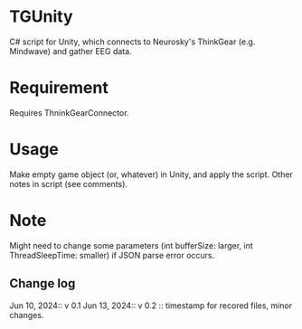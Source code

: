 # TGUnity
C# script for Unity, which connects to Neurosky's ThinkGear  (e.g. Mindwave) and gather EEG data.

# Requirement
Requires ThninkGearConnector.

# Usage
Make empty game object (or, whatever) in Unity, and apply the script.
Other notes in script (see comments).

# Note
Might need to change some parameters (int bufferSize: larger, int ThreadSleepTime: smaller) if JSON parse error occurs.

## Change log
Jun 10, 2024:: v 0.1
Jun 13, 2024:: v 0.2 :: timestamp for recored files, minor changes.